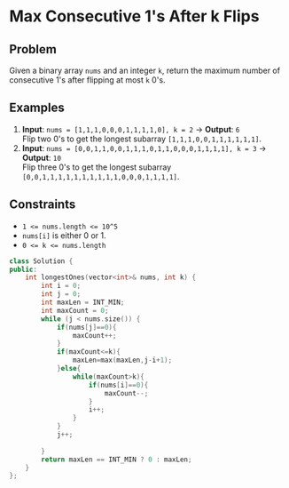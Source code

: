 # Max Consecutive 1's After k Flips

## Problem
Given a binary array `nums` and an integer `k`, return the maximum number of consecutive 1's after flipping at most `k` 0's.

## Examples
1. **Input**: `nums = [1,1,1,0,0,0,1,1,1,1,0], k = 2` → **Output**: `6`  
   Flip two 0's to get the longest subarray `[1,1,1,0,0,1,1,1,1,1,1]`.
2. **Input**: `nums = [0,0,1,1,0,0,1,1,1,0,1,1,0,0,0,1,1,1,1], k = 3` → **Output**: `10`  
   Flip three 0's to get the longest subarray `[0,0,1,1,1,1,1,1,1,1,1,1,0,0,0,1,1,1,1]`.

## Constraints
- `1 <= nums.length <= 10^5`
- `nums[i]` is either 0 or 1.
- `0 <= k <= nums.length`

```c++
class Solution {
public:
    int longestOnes(vector<int>& nums, int k) {
        int i = 0;
        int j = 0;
        int maxLen = INT_MIN;
        int maxCount = 0;
        while (j < nums.size()) {
            if(nums[j]==0){
                maxCount++;
            }
            if(maxCount<=k){
                maxLen=max(maxLen,j-i+1);
            }else{
                while(maxCount>k){
                    if(nums[i]==0){
                        maxCount--;
                    }
                    i++;
                }
            }
            j++;
            
        }
        return maxLen == INT_MIN ? 0 : maxLen;
    }
};
```